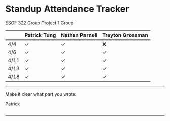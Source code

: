 # Standup Attendance Tracker

ESOF 322 Group Project 1 Group

|      | Patrick Tung | Nathan Parnell | Treyton Grossman |
| ---- | ------------ | -------------- | ---------------- |
| 4/4  | ✓            | ✓              | ❌                |
| 4/6  | ✓            | ✓              | ✓                |
| 4/11 | ✓            | ✓              | ✓                |
| 4/13 | ✓            | ✓              | ✓                |
| 4/18 | ✓            | ✓              | ✓                |

---

Make it clear what part you wrote:

<div style = "page-break-after: always;"></div>

Patrick

<img title="" src="file:///Users/ruoqingdong/Desktop/Screen Shot 2022-04-16 at 10.37.22 AM.png" alt="">

---
